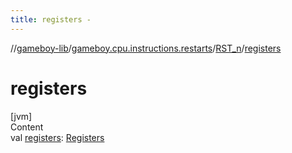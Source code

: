 ```yaml
---
title: registers -
---
```

//[gameboy-lib](../../index.md)/[gameboy.cpu.instructions.restarts](../index.md)/[RST_n](index.md)/[registers](registers.md)



# registers  
[jvm]  
Content  
val [registers](registers.md): [Registers](../../gameboy.cpu/-registers/index.md)  



